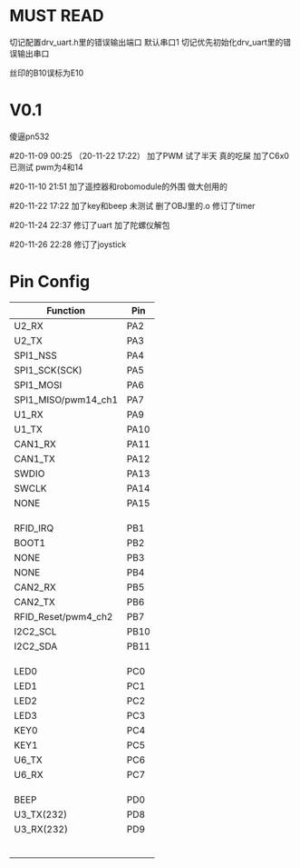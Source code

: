 MUST READ
==========
切记配置drv_uart.h里的错误输出端口 默认串口1
切记优先初始化drv_uart里的错误输出串口



丝印的B10误标为E10







V0.1
====
傻逼pn532












#20-11-09 00:25 （20-11-22 17:22）
加了PWM 试了半天 真的吃屎 加了C6x0 已测试
pwm为4和14

#20-11-10 21:51
加了遥控器和robomodule的外围 做大创用的

#20-11-22 17:22
加了key和beep 未测试 删了OBJ里的.o
修订了timer

#20-11-24 22:37
修订了uart 加了陀螺仪解包

#20-11-26 22:28
修订了joystick

Pin Config
==========




|Function|Pin|
|---|----|
|U2_RX|PA2|
|U2_TX|PA3|
|SPI1_NSS|PA4|
|SPI1_SCK(SCK)|PA5|
|SPI1_MOSI|PA6|
|SPI1_MISO/pwm14_ch1|PA7|
|U1_RX|PA9|
|U1_TX|PA10|
|CAN1_RX|PA11|
|CAN1_TX|PA12|
|SWDIO|PA13|
|SWCLK|PA14|
|NONE|PA15|
|||
|||
|||
|RFID_IRQ|PB1|
|BOOT1|PB2|
|NONE|PB3|
|NONE|PB4|
|CAN2_RX|PB5|
|CAN2_TX|PB6|
|RFID_Reset/pwm4_ch2|PB7|
|I2C2_SCL|PB10|
|I2C2_SDA|PB11|
|||
|||
|||
|LED0|PC0|
|LED1|PC1|
|LED2|PC2|
|LED3|PC3|
|KEY0|PC4|
|KEY1|PC5|
|U6_TX|PC6|
|U6_RX|PC7|
|||
|||
|||
|BEEP|PD0|
|U3_TX(232)|PD8|
|U3_RX(232)|PD9|
|||
|||
|||
|||
|||
|||
